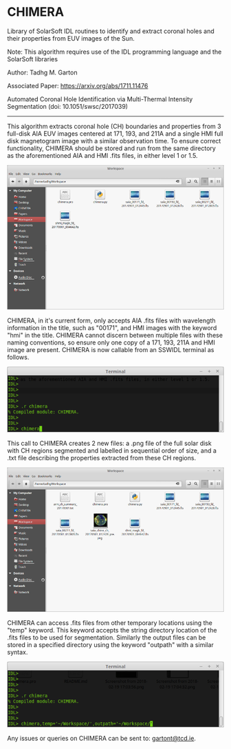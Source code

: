 # CHIMERA
Library of SolarSoft IDL routines to identify and extract coronal holes and their properties from EUV images of the Sun.

Note: This algorithm requires use of the IDL programming language and the SolarSoft libraries

Author: Tadhg M. Garton

Associated Paper: https://arxiv.org/abs/1711.11476

Automated Coronal Hole Identification via Multi-Thermal Intensity Segmentation
(doi: 10.1051/swsc/2017039)

-------------------------------------------------------------------------------------------------------

This algorithm extracts coronal hole (CH) boundaries and properties from 3 full-disk AIA EUV images centered at 171, 193, and 211A and a single HMI full disk magnetogram image with a similar observation time. To ensure correct functionality, CHIMERA should be stored and run from the same directory as the aforementioned AIA and HMI .fits files, in either level 1 or 1.5.

![alt text](directory_before.png)

CHIMERA, in it's current form, only accepts AIA .fits files with wavelength information in the title, such as "00171", and HMI images with the keyword "hmi" in the title. CHIMERA cannot discern between multiple files with these naming conventions, so ensure only one copy of a 171, 193, 211A and HMI image are present. CHIMERA is now callable from an SSWIDL terminal as follows.

![alt text](simple_call.png)

This call to CHIMERA creates 2 new files: a .png file of the full solar disk with CH regions segmented and labelled in sequential order of size, and a .txt file describing the properties extracted from these CH regions.

![alt text](directory_after.png)

CHIMERA can access .fits files from other temporary locations using the "temp" keyword. This keyword accepts the string directory location of the .fits files to be used for segmentation. Similarly the output files can be stored in a specified directory using the keyword "outpath" with a similar syntax.

![alt text](direct_call.png)

Any issues or queries on CHIMERA can be sent to: gartont@tcd.ie.
